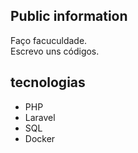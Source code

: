
## Public information

Faço facuculdade. 
<br>
Escrevo uns códigos. 


## tecnologias

* PHP
* Laravel
* SQL
* Docker
